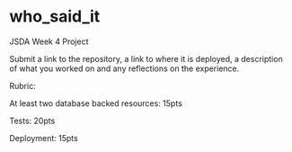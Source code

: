 # who_said_it
JSDA Week 4 Project

Submit a link to the repository, a link to where it is deployed, a description of what you worked on and any reflections on the experience.

Rubric:

At least two database backed resources: 15pts

Tests: 20pts

Deployment: 15pts
